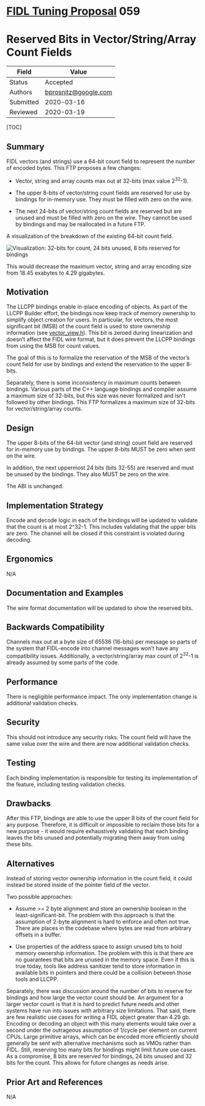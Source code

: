 # [FIDL Tuning Proposal](README.md) 059

Reserved Bits in Vector/String/Array Count Fields
=====================

Field     | Value
----------|--------------------------
Status    | Accepted
Authors   | bprosnitz@google.com
Submitted | 2020-03-16
Reviewed  | 2020-03-19

[TOC]

## Summary

FIDL vectors (and strings) use a 64-bit count field to represent the number of
encoded bytes.   This FTP proposes a few changes:

* Vector, string and array counts max out at 32-bits (max value 2<sup>32</sup>-1).

* The upper 8-bits of vector/string count fields are reserved for use by
  bindings for in-memory use. They must be filled with zero on the wire.

* The next 24-bits of vector/string count fields are reserved but are unused and
  must be filled with zero on the wire. They cannot be used by bindings and may
  be reallocated in a future FTP.

A visualization of the breakdown of the existing 64-bit count field.

![Visualization: 32-bits for count, 24 bits unused, 8 bits reserved for
bindings](ftp-059-bits.png)

This would decrease the maximum vector, string and array encoding size from
18.45 exabytes to 4.29 gigabytes.

## Motivation

The LLCPP bindings enable in-place encoding of objects. As part of the LLCPP
Builder effort, the bindings now keep track of memory ownership to simplify
object creation for users. In particular, for vectors, the most significant bit
(MSB) of the count field is used to store ownership information (see
[vector_view.h]).
This bit is zeroed during linearization and doesn’t affect the FIDL wire format,
but it does prevent the LLCPP bindings from using the MSB for count values.

The goal of this is to formalize the reservation of the MSB of the vector’s
count field for use by bindings and extend the reservation to the upper 8-bits.

Separately, there is some inconsistency in maximum counts between bindings.
Various parts of the C++ language bindings and compiler assume a maximum size of
32-bits, but this size was never formalized and isn’t followed by other
bindings. This FTP formalizes a maximum size of 32-bits for vector/string/array
counts.

## Design

The upper 8-bits of the 64-bit vector (and string) count field are reserved for
in-memory use by bindings. The upper 8-bits MUST be zero when sent on the wire.

In addition, the next uppermost 24 bits (bits 32-55) are reserved and must be
unused by the bindings. They also MUST be zero on the wire.

The ABI is unchanged.

## Implementation Strategy

Encode and decode logic in each of the bindings will be updated to validate that
the count is at most 2^32-1. This includes validating that the upper bits are
zero. The channel will be closed if this constraint is violated during decoding.

## Ergonomics

N/A

## Documentation and Examples

The wire format documentation will be updated to show the reserved bits.

## Backwards Compatibility

Channels max out at a byte size of 65536 (16-bits) per message so parts of the
system that FIDL-encode into channel messages won’t have any compatibility
issues. Additionally, a vector/string/array max count of 2<sup>32</sup>-1 is already
assumed by some parts of the code.

## Performance

There is negligible performance impact. The only implementation change is
additional validation checks.

## Security

This should not introduce any security risks. The count field will have the same
value over the wire and there are now additional validation checks.

## Testing

Each binding implementation is responsible for testing its implementation of the
feature, including testing validation checks.

## Drawbacks

After this FTP, bindings are able to use the upper 8 bits of the count field for
any purpose. Therefore, it is difficult or impossible to reclaim those bits for
a new purpose - it would require exhaustively validating that each binding
leaves the bits unused and potentially migrating them away from using these
bits.

## Alternatives

Instead of storing vector ownership information in the count field, it could
instead be stored inside of the pointer field of the vector.

Two possible approaches:

* Assume >= 2 byte alignment and store an ownership boolean in the
  least-significant-bit. The problem with this approach is that the assumption
  of 2-byte alignment is hard to enforce and often not true. There are places in
  the codebase where bytes are read from arbitrary offsets in a buffer.

* Use properties of the address space to assign unused bits to hold memory
  ownership information. The problem with this is that there are no guarantees
  that bits are unused in the memory space. Even if this is true today, tools
  like address sanitizer tend to store information in available bits in pointers
  and there could be a collision between those tools and LLCPP.

Separately, there was discussion around the number of bits to reserve for
bindings and how large the vector count should be. An argument for a larger
vector count is that it is hard to predict future needs and other systems have
run into issues with arbitrary size limitations. That said, there are few
realistic use cases for writing a FIDL object greater than 4.29 gb. Encoding or
decoding an object with this many elements would take over a second under the
outrageous assumption of 1/cycle per element on current CPUs. Large primitive
arrays, which can be encoded more efficiently should generally be sent with
alternative mechanisms such as VMOs rather than FIDL. Still, reserving too many
bits for bindings might limit future use cases. As a compromise, 8 bits are
reserved for bindings, 24 bits unused and 32 bits for the count. This allows for
future changes as needs arise.

## Prior Art and References

N/A

<!-- xrefs -->
[vector_view.h]: https://fuchsia.googlesource.com/fuchsia/+/729dc895768a8064dc04d42171c09402a9816f09/zircon/system/ulib/fidl/include/lib/fidl/llcpp/vector_view.h